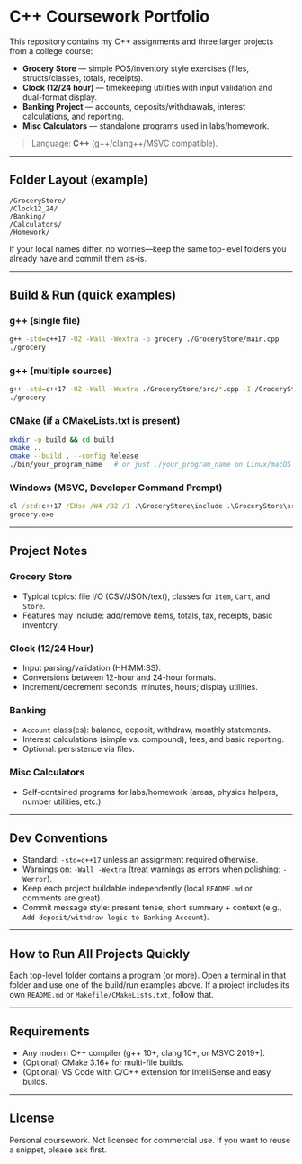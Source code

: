 # C++ Coursework Portfolio

This repository contains my C++ assignments and three larger projects from a college course:
- **Grocery Store** — simple POS/inventory style exercises (files, structs/classes, totals, receipts).
- **Clock (12/24 hour)** — timekeeping utilities with input validation and dual-format display.
- **Banking Project** — accounts, deposits/withdrawals, interest calculations, and reporting.
- **Misc Calculators** — standalone programs used in labs/homework.

> Language: **C++** (g++/clang++/MSVC compatible).

---

## Folder Layout (example)
```
/GroceryStore/
/Clock12_24/
/Banking/
/Calculators/
/Homework/
```
If your local names differ, no worries—keep the same top-level folders you already have and commit them as-is.

---

## Build & Run (quick examples)

### g++ (single file)
```bash
g++ -std=c++17 -O2 -Wall -Wextra -o grocery ./GroceryStore/main.cpp
./grocery
```

### g++ (multiple sources)
```bash
g++ -std=c++17 -O2 -Wall -Wextra ./GroceryStore/src/*.cpp -I./GroceryStore/include -o grocery
./grocery
```

### CMake (if a CMakeLists.txt is present)
```bash
mkdir -p build && cd build
cmake ..
cmake --build . --config Release
./bin/your_program_name   # or just ./your_program_name on Linux/macOS
```

### Windows (MSVC, Developer Command Prompt)
```bat
cl /std:c++17 /EHsc /W4 /O2 /I .\GroceryStore\include .\GroceryStore\src\*.cpp /Fe:grocery.exe
grocery.exe
```

---

## Project Notes

### Grocery Store
- Typical topics: file I/O (CSV/JSON/text), classes for `Item`, `Cart`, and `Store`.
- Features may include: add/remove items, totals, tax, receipts, basic inventory.

### Clock (12/24 Hour)
- Input parsing/validation (HH:MM:SS).
- Conversions between 12-hour and 24-hour formats.
- Increment/decrement seconds, minutes, hours; display utilities.

### Banking
- `Account` class(es): balance, deposit, withdraw, monthly statements.
- Interest calculations (simple vs. compound), fees, and basic reporting.
- Optional: persistence via files.

### Misc Calculators
- Self-contained programs for labs/homework (areas, physics helpers, number utilities, etc.).

---

## Dev Conventions
- Standard: `-std=c++17` unless an assignment required otherwise.
- Warnings on: `-Wall -Wextra` (treat warnings as errors when polishing: `-Werror`).
- Keep each project buildable independently (local `README.md` or comments are great).
- Commit message style: present tense, short summary + context (e.g., `Add deposit/withdraw logic to Banking Account`).

---

## How to Run All Projects Quickly
Each top-level folder contains a program (or more). Open a terminal in that folder and use one of the build/run examples above. If a project includes its own `README.md` or `Makefile/CMakeLists.txt`, follow that.

---

## Requirements
- Any modern C++ compiler (g++ 10+, clang 10+, or MSVC 2019+).
- (Optional) CMake 3.16+ for multi-file builds.
- (Optional) VS Code with C/C++ extension for IntelliSense and easy builds.

---

## License
Personal coursework. Not licensed for commercial use. If you want to reuse a snippet, please ask first.
